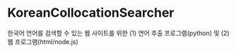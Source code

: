 # KoreanCollocationSearcher
한국어 연어를 검색할 수 있는 웹 사이트를 위한 (1) 연어 추출 프로그램(python) 및 (2) 웹 프로그램(html/node.js)
